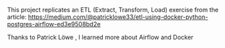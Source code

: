 This project replicates an ETL (Extract, Transform, Load) exercise from the article: 
https://medium.com/@patricklowe33/etl-using-docker-python-postgres-airflow-ed3e9508bd2e

Thanks to Patrick Löwe , I learned more about Airflow and Docker
